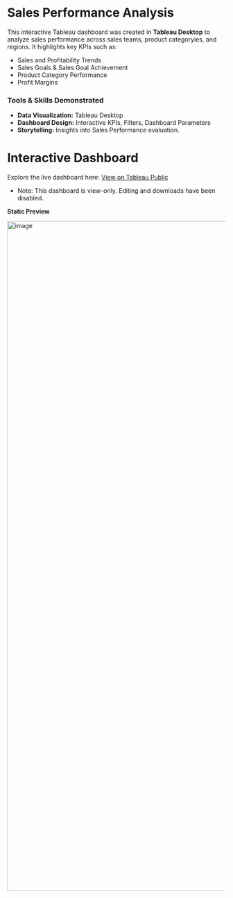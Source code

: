 # Sales Performance Analysis
This interactive Tableau dashboard was created in **Tableau Desktop** to analyze sales performance across sales teams, product categoryies, and regions. It highlights key KPIs such as:
* Sales and Profitability Trends
* Sales Goals & Sales Goal Achievement
* Product Category Performance
* Profit Margins

### Tools & Skills Demonstrated
* **Data Visualization:** Tableau Desktop
* **Dashboard Design:** Interactive KPIs, Filters, Dashboard Parameters
* **Storytelling:** Insights into Sales Performance evaluation.

# Interactive Dashboard

Explore the live dashboard here: 
[View on Tableau Public](https://public.tableau.com/views/SalesPerformanceAnalysis_17610912421110/PerformanceDashboard?:language=en-US&:sid=&:redirect=auth&:display_count=n&:origin=viz_share_link)

* Note: This dashboard is view-only. Editing and downloads have been disabled.

**Static Preview**

<img width="1999" height="1545" alt="image" src="https://github.com/user-attachments/assets/31aaa6eb-0a97-4eb8-9a91-4a92fb9a8d05" />
